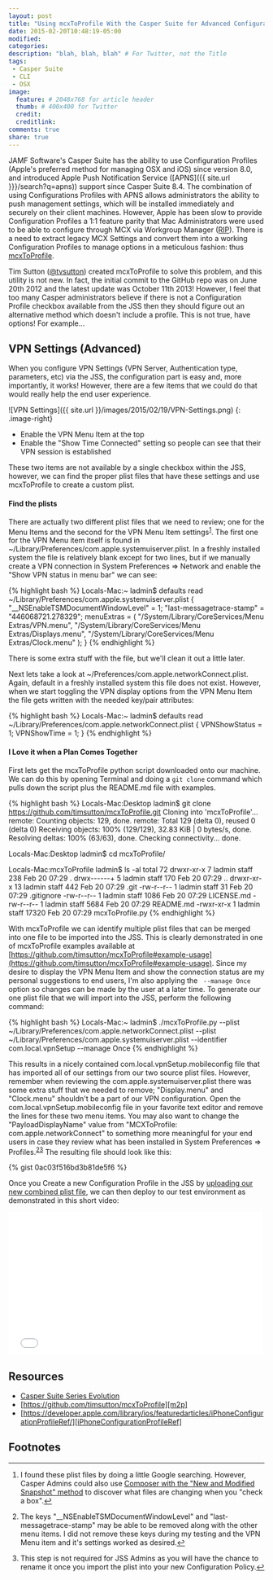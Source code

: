 ```yaml
---
layout: post
title: "Using mcxToProfile With the Casper Suite for Advanced Configuration Profiles"
date: 2015-02-20T10:48:19-05:00
modified:
categories: 
description: "blah, blah, blah" # For Twitter, not the Title
tags:
 - Casper Suite
 - CLI
 - OSX
image:
  feature: # 2048x768 for article header
  thumb: # 400x400 for Twitter
  credit: 
  creditlink: 
comments: true
share: true
---
```

JAMF Software's Casper Suite has the ability to use Configuration Profiles (Apple's preferred method for managing OSX and iOS) since version 8.0, and introduced Apple Push Notification Service ([APNS]({{ site.url }}}/search?q=apns)) support since Casper Suite 8.4.  The combination of using Configurations Profiles with APNS allows administrators the ability to push management settings, which will be installed immediately and securely on their client machines.  However, Apple has been slow to provide Configuration Profiles a 1:1 feature parity that Mac Administrators were used to be able to configure through MCX via Workgroup Manager ([RIP][rip]).  There is a need to extract legacy MCX Settings and convert them into a working Configuration Profiles to manage options in a meticulous fashion: thus [mcxToProfile][m2p].

Tim Sutton ([@tvsutton][tvsutton]) created mcxToProfile to solve this problem, and this utility is not new.  In fact, the initial commit to the GitHub repo was on June 20th 2012 and the latest update was October 11th 2013!  However, I feel that too many Casper administrators believe if there is not a Configuration Profile checkbox available from the JSS then they should figure out an alternative method which doesn't include a profile.  This is not true, have options!  For example... 

VPN Settings (Advanced)
---
When you configure VPN Settings (VPN Server, Authentication type, parameters, etc) via the JSS, the configuration part is easy and, more importantly, it works!  However, there are a few items that we could do that would really help the end user experience.  

![VPN Settings]({{ site.url }}/images/2015/02/19/VPN-Settings.png)
{: .image-right}

-	Enable the VPN Menu Item at the top
-	Enable the "Show Time Connected" setting so people can see that their VPN session is established

These two items are not available by a single checkbox within the JSS, however, we can find the proper plist files that have these settings and use mcxToProfile to create a custom plist.

#### Find the plists
There are actually two different plist files that we need to review; one for the Menu Items and the second for the VPN Menu Item settings<sup id="fnr1-2015-02-19">[1]</sup>.  The first one for the VPN Menu item itself is found in ~/Library/Preferences/com.apple.systemuiserver.plist.  In a freshly installed system the file is relatively blank except for two lines, but if we manually create a VPN connection in System Preferences => Network and enable the "Show VPN status in menu bar" we can see:

{% highlight bash %}
Locals-Mac:~ ladmin$ defaults read ~/Library/Preferences/com.apple.systemuiserver.plist 
{
    "__NSEnableTSMDocumentWindowLevel" = 1;
    "last-messagetrace-stamp" = "446068721.278329";
    menuExtras =     (
        "/System/Library/CoreServices/Menu Extras/VPN.menu",
        "/System/Library/CoreServices/Menu Extras/Displays.menu",
        "/System/Library/CoreServices/Menu Extras/Clock.menu"
    );
}
{% endhighlight %}

There is some extra stuff with the file, but we'll clean it out a little later.

Next lets take a look at ~/Preferences/com.apple.networkConnect.plist.  Again, default in a freshly installed system this file does not exist.  However, when we start toggling the VPN display options from the VPN Menu Item the file gets written with the needed key/pair attributes: 

{% highlight bash %}
Locals-Mac:~ ladmin$ defaults read ~/Library/Preferences/com.apple.networkConnect.plist 
{
    VPNShowStatus = 1;
    VPNShowTime = 1;
}
{% endhighlight %}

#### I Love it when a Plan Comes Together
First lets get the mcxToProfile python script downloaded onto our machine.  We can do this by opening Terminal and doing a ```git clone``` command which pulls down the script plus the README.md file with examples.

{% highlight bash %}
Locals-Mac:Desktop ladmin$ git clone https://github.com/timsutton/mcxToProfile.git
Cloning into 'mcxToProfile'...
remote: Counting objects: 129, done.
remote: Total 129 (delta 0), reused 0 (delta 0)
Receiving objects: 100% (129/129), 32.83 KiB | 0 bytes/s, done.
Resolving deltas: 100% (63/63), done.
Checking connectivity... done.

Locals-Mac:Desktop ladmin$ cd mcxToProfile/

Locals-Mac:mcxToProfile ladmin$ ls -al
total 72
drwxr-xr-x   7 ladmin  staff    238 Feb 20 07:29 .
drwx------+  5 ladmin  staff    170 Feb 20 07:29 ..
drwxr-xr-x  13 ladmin  staff    442 Feb 20 07:29 .git
-rw-r--r--   1 ladmin  staff     31 Feb 20 07:29 .gitignore
-rw-r--r--   1 ladmin  staff   1086 Feb 20 07:29 LICENSE.md
-rw-r--r--   1 ladmin  staff   5684 Feb 20 07:29 README.md
-rwxr-xr-x   1 ladmin  staff  17320 Feb 20 07:29 mcxToProfile.py
{% endhighlight %}

With mcxToProfile we can identify multiple plist files that can be merged into one file to be imported into the JSS. This is clearly demonstrated in one of mcxToProfile examples available at [https://github.com/timsutton/mcxToProfile#example-usage](https://github.com/timsutton/mcxToProfile#example-usage).  Since my desire to display the VPN Menu Item and show the connection status are my personal suggestions to end users, I'm also applying the ``` --manage Once``` option so changes can be made by the user at a later time.  To generate our one plist file that we will import into the JSS, perform the following command: 

{% highlight bash %}
Locals-Mac:~ ladmin$ ./mcxToProfile.py --plist ~/Library/Preferences/com.apple.networkConnect.plist --plist ~/Library/Preferences/com.apple.systemuiserver.plist --identifier com.local.vpnSetup --manage Once
{% endhighlight %}

This results in a nicely contained com.local.vpnSetup.mobileconfig file that has imported all of our settings from our two source plist files.  However, remember when reviewing the com.apple.systemuiserver.plist there was some extra stuff that we needed to remove; "Display.menu" and "Clock.menu" shouldn't be a part of our VPN configuration.  Open the com.local.vpnSetup.mobileconfig file in your favorite text editor and remove the lines for these two menu items.  You may also want to change the "PayloadDisplayName" value from "MCXToProfile: com.apple.networkConnect" to something more meaningful for your end users in case they review what has been installed in System Preferences => Profiles.<sup id="fnr2-2015-02-19">[2]</sup><sup id="fnr3-2015-02-19">[3]</sup>  The resulting file should look like this: 

{% gist 0ac03f516bd3b81de5f6 %}

Once you Create a new Configuration Profile in the JSS by <a href="{{ site.url }}/images/2015/02/19/Upload-JSS.png">uploading our new combined plist file</a>, we can then deploy to our test environment as demonstrated in this short video: 

<iframe src="//player.vimeo.com/video/120099841?portrait=0" width="500" height="281" frameborder="0"> </iframe>

Resources
---

-	[Casper Suite Series Evolution][CasperSuiteSeriesEvolution]
-	[https://github.com/timsutton/mcxToProfile][m2p]
- [https://developer.apple.com/library/ios/featuredarticles/iPhoneConfigurationProfileRef/][iPhoneConfigurationProfileRef]

## Footnotes

<div class="footnotes">
<hr />
<ol>
<li id="fn1-2015-02-19"><p>I found these plist files by doing a little Google searching.  However, Casper Admins could also use <a href="{{ site.url }}/images/2015/02/19/Composer-New-Mod.png">Composer with the "New and Modified Snapshot" method</a> to discover what files are changing when you "check a box".<a href="#fnr1-2015-02-19" class="footnoteBackLink" title="Jump back to footnote 1 in the text.">&#8617;</a></p></li>
<li id="fn2-2015-02-19"><p>The keys "__NSEnableTSMDocumentWindowLevel" and "last-messagetrace-stamp" may be able to be removed along with the other menu items.  I did not remove these keys during my testing and the VPN Menu item and it's settings worked as desired.<a href="#fnr2-2015-02-19" class="footnoteBackLink" title="Jump back to footnote 2 in the text.">&#8617;</a></p></li>
<li id="fn3-2015-02-19"><p>This step is not required for JSS Admins as you will have the chance to rename it once you import the plist into your new Configuration Policy.<a href="#fnr3-2015-02-19" class="footnoteBackLink" title="Jump back to footnote 3 in the text.">&#8617;</a></p></li>
</ol>
</div>


[rip]: http://support.apple.com/en-us/HT201651
[m2p]: https://github.com/timsutton/mcxToProfile
[tvsutton]: https://twitter.com/tvsutton
[CasperSuiteSeriesEvolution]: http://resources.jamfsoftware.com/archive/CasperSuiteSeriesEvolution.pdf
[iPhoneConfigurationProfileRef]: https://developer.apple.com/library/ios/featuredarticles/iPhoneConfigurationProfileRef/Introduction/Introduction.html
[1]: #fn1-2015-02-19
[2]: #fn2-2015-02-19
[3]: #fn3-2015-02-19
